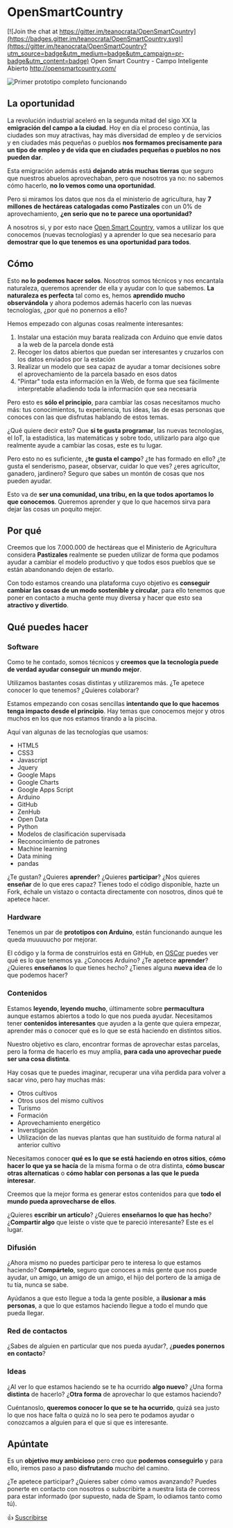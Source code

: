 # OpenSmartCountry

[![Join the chat at https://gitter.im/teanocrata/OpenSmartCountry](https://badges.gitter.im/teanocrata/OpenSmartCountry.svg)](https://gitter.im/teanocrata/OpenSmartCountry?utm_source=badge&utm_medium=badge&utm_campaign=pr-badge&utm_content=badge)
Open Smart Country - Campo Inteligente Abierto
http://opensmartcountry.com/

![Primer prototipo completo funcionando](https://raw.githubusercontent.com/teanocrata/OpenSmartCountry/master/Web/img/cacharrito.png "Primer prototipo completo funcionando")

## La oportunidad ##
La revolución industrial aceleró en la segunda mitad del sigo XX la **emigración del campo a la ciudad**. Hoy en día el proceso continúa, las ciudades son muy atractivas, hay más diversidad de empleo y de servicios y en ciudades más pequeñas o pueblos **nos formamos precisamente para un tipo de empleo y de vida que en ciudades pequeñas o pueblos no nos pueden dar**.

Esta emigración además está **dejando atrás muchas tierras** que seguro que nuestros abuelos aprovechaban, pero que nosotros ya no: no sabemos cómo hacerlo, **no lo vemos como una oportunidad**.

Pero si miramos los datos que nos da el ministerio de agricultura, hay **7 millones de hectáreas catalogadas como Pastizales** con un 0% de aprovechamiento, **¿en serio que no te parece una oportunidad?**

A nosotros si, y por esto nace [Open Smart Country](http://opensmartcountry.com/), vamos a utilizar los que conocemos (nuevas tecnologías) y a aprender lo que sea necesario para **demostrar que lo que tenemos es una oportunidad para todos**.

## Cómo ##
Esto **no lo podemos hacer solos**. Nosotros somos técnicos y nos encantala naturaleza, queremos aprender de ella y ayudar con lo que sabemos.
**La naturaleza es perfecta** tal como es, hemos **aprendido mucho observándola** y ahora podemos además hacerlo con las nuevas tecnologías, ¿por qué no ponernos a ello?

Hemos empezado con algunas cosas realmente interesantes:
1. Instalar una estación muy barata realizada con Arduino que envíe datos a la web de la parcela donde está
2. Recoger los datos abiertos que puedan ser interesantes y cruzarlos con los datos enviados por la estación
3. Realizar un modelo que sea capaz de ayudar a tomar decisiones sobre el aprovechamiento de la parcela basado en esos datos
4. "Pintar" toda esta información en la Web, de forma que sea fácilmente interpretable añadiendo toda la información que sea necesaria

Pero esto es **sólo el principio**, para cambiar las cosas necesitamos mucho más: tus conocimientos, tu experiencia, tus ideas, las de esas personas que conoces con las que disfrutas hablando de estos temas.

¿Qué quiere decir esto? Que **si te gusta programar**, las nuevas tecnologías, el IoT, la estadística, las matemáticas y sobre todo, utilizarlo para algo que realmente ayude a cambiar las cosas, este es tu lugar.

Pero esto no es suficiente, ¿**te gusta el campo**? ¿te has formado en ello? ¿te gusta el senderismo, pasear, observar, cuidar lo que ves? ¿eres agricultor, ganadero, jardinero? Seguro que sabes un montón de cosas que nos pueden ayudar.

Esto va de **ser una comunidad, una tribu, en la que todos aportamos lo que conocemos**. Queremos aprender y que lo que hacemos sirva para dejar las cosas un poquito mejor.

## Por qué ##
Creemos que los 7.000.000 de hectáreas que el Ministerio de Agricultura considera **Pastizales** realmente se pueden utilizar de forma que podamos ayudar a cambiar el modelo productivo y que todos esos pueblos que se están abandonando dejen de estarlo.

Con todo estamos creando una plataforma cuyo objetivo es **conseguir cambiar las cosas de un modo sostenible y circular**, para ello tenemos que poner en contacto a mucha gente muy diversa y hacer que esto sea **atractivo y divertido**.

## Qué puedes hacer ##

### Software ###
Como te he contado, somos técnicos y **creemos que la tecnología puede de verdad ayudar conseguir un mundo mejor**.

Utilizamos bastantes cosas distintas y utilizaremos más. ¿Te apetece conocer lo que tenemos? ¿Quieres colaborar?

Estamos empezando con cosas sencillas **intentando que lo que hacemos tenga impacto desde el principio**. Hay temas que conocemos mejor y otros muchos en los que nos estamos tirando a la piscina.

Aquí van algunas de las tecnologías que usamos:
- HTML5
- CSS3
- Javascript
- Jquery
- Google Maps
- Google Charts
- Google Apps Script
- Arduino
- GitHub
- ZenHub
- Open Data
- Python
- Modelos de clasificación supervisada
- Reconocimiento de patrones
- Machine learning
- Data mining
- pandas

¿Te gustan? ¿Quieres **aprender**? ¿Quieres **participar**? ¿Nos quieres **enseñar** de lo que eres capaz? 
Tienes todo el código disponible, hazte un Fork, échale un vistazo o contacta directamente con nosotros, dinos qué te apetece hacer.

### Hardware ###
Tenemos un par de **prototipos con Arduino**, están funcionando aunque les queda muuuuucho por mejorar.

El código y la forma de construirlos está en GitHub, en [OSC&#945;r](http://www.opensmartcountry.com/oscar.html) puedes ver qué es lo que tenemos ya.
¿Conoces Arduino? ¿Te apetece **aprender**? ¿Quieres **enseñanos** lo que tienes hecho? ¿Tienes alguna **nueva idea** de lo que podemos hacer?

### Contenidos ###
Estamos **leyendo, leyendo mucho**, últimamente sobre **permacultura** aunque estamos abiertos a todo lo que nos pueda ayudar. Necesitamos tener **contenidos interesantes** que ayuden a la gente que quiera empezar, aprender más o conocer qué es lo que se está haciendo en distintos sitios.

Nuestro objetivo es claro, encontrar formas de aprovechar estas parcelas, pero la forma de hacerlo es muy amplia, **para cada uno aprovechar puede ser una cosa distinta**.

Hay cosas que te puedes imaginar, recuperar una viña perdida para volver a sacar vino, pero hay muchas más:
- Otros cultivos
- Otros usos del mismo cultivos
- Turismo
- Formación
- Aprovechamiento energético
- Inverstigación
- Utilización de las nuevas plantas que han sustituido de forma natural al anterior cultivo

Necesitamos conocer **qué es lo que se está haciendo en otros sitios**, **cómo hacer lo que ya se hacía** de la misma forma o de otra distinta, **cómo buscar otras alternaticas** o **cómo hablar con personas a las que le pueda interesar**.

Creemos que la mejor forma es generar estos contenidos para que **todo el mundo pueda aprovecharse de ellos**.

¿Quieres **escribir un artículo**? ¿Quieres **enseñarnos lo que has hecho**? ¿**Compartir algo** que leiste o viste que te pareció interesante? Este es el lugar.

### Difusión ###
¿Ahora mismo no puedes participar pero te interesa lo que estamos haciendo? **Compártelo**, seguro que conoces a más gente que nos puede ayudar, un amigo, un amigo de un amigo, el hijo del portero de la amiga de tu tía, nunca se sabe.

Ayúdanos a que esto llegue a toda la gente posible, a **ilusionar a más personas**, a que lo que estamos haciendo llegue a todo el mundo que pueda llegar.

### Red de contactos ###
¿Sabes de alguien en particular que nos pueda ayudar?, ¿**puedes ponernos en contacto**?

### Ideas ###
¿Al ver lo que estamos haciendo se te ha ocurrido **algo nuevo**? ¿Una forma **distinta** de hacerlo? ¿**Otra forma** de aprovechar lo que estamos haciendo?

Cuéntanoslo, **queremos conocer lo que se te ha ocurrido**, quizá sea justo lo que nos hace falta o quizá no lo sea pero te podamos ayudar o conozcamos a alguien para el que si que es interesante.


## Apúntate ##
Es un **objetivo muy ambicioso** pero creo que **podemos conseguirlo** y para ello, iremos paso a paso **disfrutando** mucho del camino.

¿Te apetece participar? ¿Quieres saber cómo vamos avanzando? Puedes ponerte en contacto con nosotros o subscribirte a nuestra lista de correos para estar informado (por supuesto, nada de Spam, lo odiamos tanto como tú).

:+1: [Suscribirse](http://opensmartcountry.ip-zone.com/ccm/subscribe/index/form/9ljsfx841o)




